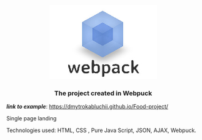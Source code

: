 <p align="center">
  <a href="https://webpack.js.org/">
    <img src="./img/webpack-logo.jpg">
  </a>
  <h3 align="center">The project created in Webpuck</h3>
</p>

__*link to example*__: https://dmytrokabluchii.github.io/Food-project/

Single page landing

Technologies used: HTML, CSS , Pure Java Script, JSON, AJAX, Webpuck.
